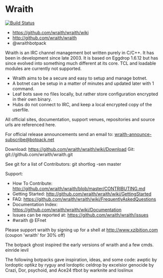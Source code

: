 # Wraith

[![Build Status](https://travis-ci.org/wraith/wraith.png?branch=maint)](https://travis-ci.org/wraith/wraith)

* https://github.com/wraith/wraith/wiki
* http://github.com/wraith/wraith
* @wraithbotpack

Wraith is an IRC channel management bot written purely in C/C++.
It has been in development since late 2003. It is based on
Eggdrop 1.6.12 but has since evolved into something much
different at its core. TCL and loadable modules are currently
not supported.

* Wraith aims to be a secure and easy to setup and manage botnet.
* A botnet can be setup in a matter of minutes and updated later with 1 command.
* Leaf bots save no files locally, but rather store configuration encrypted in
  their own binary.
* Hubs do not connect to IRC, and keep a local encrypted copy of the userfile.

All official sites, documentation, support venues, repositories and source urls
are referenced here.

For official release announcements send an email to:
  wraith-announce-subscribe@botpack.net

Download: https://github.com/wraith/wraith/wiki/Download
Git: git://github.com/wraith/wraith.git

See git for a list of Contributors: git shortlog -sen master

Support:
* How To Contribute: http://github.com/wraith/wraith/blob/master/CONTRIBUTING.md
* Getting Started: http://github.com/wraith/wraith/wiki/GettingStarted
* FAQ: https://github.com/wraith/wraith/wiki/FrequentlyAskedQuestions
* Documentation Index: https://github.com/wraith/wraith/wiki/Documentation
* Issues can be reported at: https://github.com/wraith/wraith/issues
* #wraith @ EFnet

Please support wraith by signing up for a shell at http://www.xzibition.com (coupon 'wraith' for 30% off)

The botpack ghost inspired the early versions of wraith and a few cmds.
  einride
  ievil

The following botpacks gave inspiration, ideas, and some code:
  awptic by lordoptic
  optikz by ryguy and lordoptic
  celdrop by excelsior
  genocide by Crazi, Dor, psychoid, and Ace24
  tfbot by warknite and loslinux

